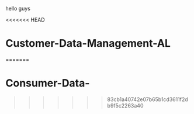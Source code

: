 hello guys



<<<<<<< HEAD
# Customer-Data-Management-AL
=======
# Consumer-Data-
>>>>>>> 83cb1a40742e07b65b1cd3611f2db9f5c2263a40
